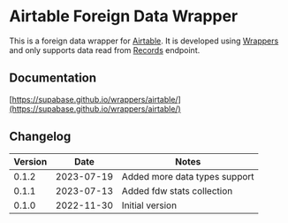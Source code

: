 # Airtable Foreign Data Wrapper

This is a foreign data wrapper for [Airtable](https://www.airtable.com). It is developed using [Wrappers](https://github.com/supabase/wrappers) and only supports data read from [Records](https://airtable.com/developers/web/api/list-records) endpoint.

## Documentation

[https://supabase.github.io/wrappers/airtable/](https://supabase.github.io/wrappers/airtable/)


## Changelog

| Version | Date       | Notes                                                |
| ------- | ---------- | ---------------------------------------------------- |
| 0.1.2   | 2023-07-19 | Added more data types support                        |
| 0.1.1   | 2023-07-13 | Added fdw stats collection                           |
| 0.1.0   | 2022-11-30 | Initial version                                      |
